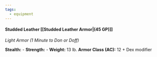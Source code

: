 ```yaml
---
tags:
  - equipment
---
```

#### Studded Leather [[Studded Leather Armor|(45 GP)]]
*Light Armor (1 Minute to Don or Doff)*

**Stealth:** - **Strength:** - **Weight:** 13 lb.
**Armor Class (AC):** 12 + Dex modifier